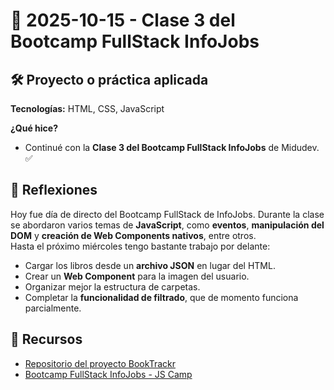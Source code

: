 # 📅 2025-10-15 - Clase 3 del Bootcamp FullStack InfoJobs

## 🛠️ Proyecto o práctica aplicada  

**Tecnologías:** HTML, CSS, JavaScript  

**¿Qué hice?**  

- Continué con la **Clase 3 del Bootcamp FullStack InfoJobs** de Midudev. ✅  

## 💭 Reflexiones  

Hoy fue día de directo del Bootcamp FullStack de InfoJobs. Durante la clase se abordaron varios temas de **JavaScript**, como **eventos**, **manipulación del DOM** y **creación de Web Components nativos**, entre otros.  
Hasta el próximo miércoles tengo bastante trabajo por delante:  
- Cargar los libros desde un **archivo JSON** en lugar del HTML.  
- Crear un **Web Component** para la imagen del usuario.  
- Organizar mejor la estructura de carpetas.  
- Completar la **funcionalidad de filtrado**, que de momento funciona parcialmente.  

## 🔗 Recursos  

- [Repositorio del proyecto BookTrackr](https://github.com/juanbautistamalina/booktrackr)  
- [Bootcamp FullStack InfoJobs - JS Camp](https://www.jscamp.dev/)  